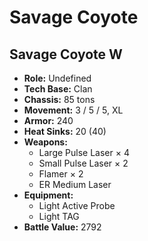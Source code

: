 # Savage Coyote
## Savage Coyote W
- **Role:** Undefined
- **Tech Base:** Clan
- **Chassis:** 85 tons
- **Movement:** 3 / 5 / 5, XL
- **Armor:** 240
- **Heat Sinks:** 20 (40)
- **Weapons:**
  - Large Pulse Laser × 4
  - Small Pulse Laser × 2
  - Flamer × 2
  - ER Medium Laser
- **Equipment:**
  - Light Active Probe
  - Light TAG
- **Battle Value:** 2792

